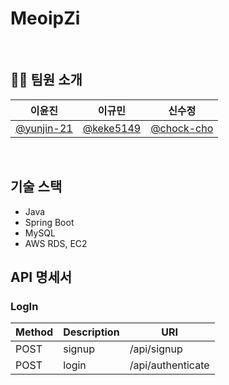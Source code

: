 # MeoipZi

<br>

## 👩‍💻 팀원 소개

|이윤진|이규민|신수정|
|-------|-------|-------|
|[@yunjin-21](https://github.com/yunjin-21)|[@keke5149](https://github.com/keke5149)|[@chock-cho](https://github.com/chock-cho)|

<br>


## 기술 스택
- Java
- Spring Boot
- MySQL
- AWS RDS, EC2

## API 명세서
### LogIn
| Method | Description | URI |
| ------- | --- | --- |
| POST | signup |/api/signup|
| POST | login | /api/authenticate |


